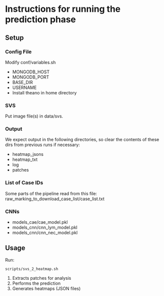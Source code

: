 # Instructions for running the prediction phase

## Setup

### Config File
Modify conf/variables.sh

* MONGODB\_HOST
* MONGODB\_PORT
* BASE\_DIR
* USERNAME
* Install theano in home directory

### SVS
Put image file(s) in data/svs.


### Output
We expect output in the following directories, so clear the contents of these dirs from previous runs if necessary:

* heatmap\_jsons
* heatmap\_txt
* log
* patches


### List of Case IDs
Some parts of the pipeline read from this file:
raw\_marking\_to\_download\_case\_list/case\_list.txt


### CNNs
* models\_cae/cae\_model.pkl
* models\_cnn/cnn\_lym\_model.pkl
* models\_cnn/cnn\_nec\_model.pkl


## Usage
Run:

```
scripts/svs_2_heatmap.sh
```

1. Extracts patches for analysis
2. Performs the prediction 
3. Generates heatmaps (JSON files)
